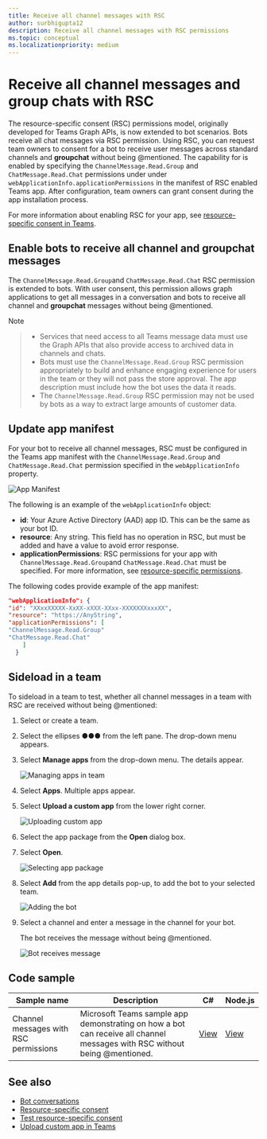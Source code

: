 ```yaml
---
title: Receive all channel messages with RSC
author: surbhigupta12
description: Receive all channel messages with RSC permissions
ms.topic: conceptual
ms.localizationpriority: medium
---
```


# Receive all channel messages and group chats with RSC

The resource-specific consent (RSC) permissions model, originally developed for Teams Graph APIs, is now extended to bot scenarios. Bots receive all chat messages via RSC permission. Using RSC, you can  request team owners to consent for a bot to receive user messages across standard channels and **groupchat** without being @mentioned. The capability for is enabled by specifying the `ChannelMessage.Read.Group` and `ChatMessage.Read.Chat` permissions under under `webApplicationInfo.applicationPermissions` in the manifest of RSC enabled Teams app. After configuration, team owners can grant consent during the app installation process.

For more information about enabling RSC for your app, see [resource-specific consent in Teams](/microsoftteams/platform/graph-api/rsc/resource-specific-consent#update-your-teams-app-manifest).

## Enable bots to receive all channel and groupchat messages

The `ChannelMessage.Read.Group`and `ChatMessage.Read.Chat` RSC permission is extended to bots. With user consent, this permission allows graph applications to get all messages in a conversation and bots to receive all channel and **groupchat** messages without being @mentioned.

> [!NOTE]

> * Services that need access to all Teams message data must use the Graph APIs that also provide access to archived data in channels and chats.
> * Bots must use the `ChannelMessage.Read.Group` RSC permission appropriately to build and enhance engaging experience for users in the team or they will not pass the store approval. The app description must include how the bot uses the data it reads.
> * The `ChannelMessage.Read.Group` RSC permission may not be used by bots as a way to extract large amounts of customer data. 

## Update app manifest

For your bot to receive all channel messages, RSC must be configured in the Teams app manifest with the `ChannelMessage.Read.Group` and `ChatMessage.Read.Chat` permission specified in the `webApplicationInfo` property.

 ![App Manifest](~/assets/images/bots/manifestimage.png)

The following is an example of the `webApplicationInfo` object:

* **id**: Your Azure Active Directory (AAD) app ID. This can be the same as your bot ID.
* **resource**: Any string. This field has no operation in RSC, but must be added and have a value to avoid error response.
* **applicationPermissions**: RSC permissions for your app with `ChannelMessage.Read.Group`and `ChatMessage.Read.Chat` must be specified. For more information, see [resource-specific permissions](/microsoftteams/platform/graph-api/rsc/resource-specific-consent#resource-specific-permissions).

The following codes provide example of the app manifest:

```json
"webApplicationInfo": {
"id": "XXxxXXXXX-XxXX-xXXX-XXxx-XXXXXXXxxxXX",
"resource": "https://AnyString",
"applicationPermissions": [
"ChannelMessage.Read.Group"
"ChatMessage.Read.Chat"
    ]
  }
```

## Sideload in a team

To sideload in a team to test, whether all channel messages in a team with RSC are received without being @mentioned:

1. Select or create a team.
1. Select the ellipses &#x25CF;&#x25CF;&#x25CF; from the left pane. The drop-down menu appears.
1. Select **Manage apps** from the drop-down menu. The details appear.

   ![Managing apps in team](~/assets/images/bots/Chats_ManageApps_Entry.png)

1. Select **Apps**. Multiple apps appear.
1. Select **Upload a custom app** from the lower right corner.

    ![Uploading custom app](~/assets/images/bots/Chats_ManageApps_Page.png)

1. Select the app package from the **Open** dialog box.
1. Select **Open**.

    ![Selecting app package](~/assets/images/bots/Chats_SideloadApp_FilePicker.png)

1. Select **Add** from the app details pop-up, to add the bot to your selected team.

    ![Adding the bot](~/assets/images/bots/Chats_InstallDialog.png)

1. Select a channel and enter a message in the channel for your bot.

    The bot receives the message without being @mentioned.

    ![Bot receives message](~/assets/images/bots/BotReceiveMessage_NoMention.png)

## Code sample

| Sample name | Description | C# |Node.js|
|-------------|-------------|------|----|
|Channel messages with RSC permissions|	Microsoft Teams sample app demonstrating on how a bot can receive all channel messages with RSC without being @mentioned.|	[View](https://github.com/OfficeDev/Microsoft-Teams-Samples/tree/main/samples/bot-receive-channel-messages-withRSC/csharp) |	[View](https://github.com/OfficeDev/Microsoft-Teams-Samples/tree/main/samples/bot-receive-channel-messages-withRSC/nodejs) |

## See also

* [Bot conversations](/microsoftteams/platform/bots/how-to/conversations/conversation-basics)
* [Resource-specific consent](/microsoftteams/resource-specific-consent)
* [Test resource-specific consent](/microsoftteams/platform/graph-api/rsc/test-resource-specific-consent)
* [Upload custom app in Teams](~/concepts/deploy-and-publish/apps-upload.md)
